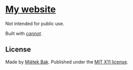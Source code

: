 [My website](http://mietek.io/)
============

Not intended for public use.

Built with [_cannot_](http://mietek.github.io/cannot/).


License
-------

Made by [Miëtek Bak](http://mietek.io/).  Published under the [MIT X11 license](https://github.com/mietek/license/blob/master/LICENSE.md).
